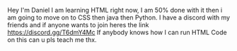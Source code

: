 Hey I'm Daniel I am learning HTML right now, I am 50% done with it then i am going to move on to CSS then java then Python.
I have a discord with my friends and if anyone wants to join heres the link    https://discord.gg/T6dmY4Mc
If anybody knows how I can run HTML Code on this can u pls teach me thx.
